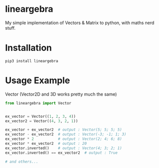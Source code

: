 # lineargebra
My simple implementation of Vectors &amp; Matrix to python, with maths nerd stuff.


# Installation
```
pip3 install lineargebra
```

# Usage Example
Vector (Vector2D and 3D works pretty much the same)
```py
from lineargebra import Vector


ex_vector = Vector((1, 2, 3, 4))
ex_vector2 = Vector((4, 3, 2, 1))

ex_vector + ex_vector2  # output : Vector(5; 5; 5; 5)
ex_vector - ex_vector2  # output : Vector(-3; -1; 1; 3)
ex_vector * 2           # output : Vector(2; 4; 6; 8)
ex_vector * ex_vector2  # output : 20
ex_vector.inverted()    # output : Vector(4; 3; 2; 1)
ex_vector.inverted() == ex_vector2  # output : True

# and others...
```

